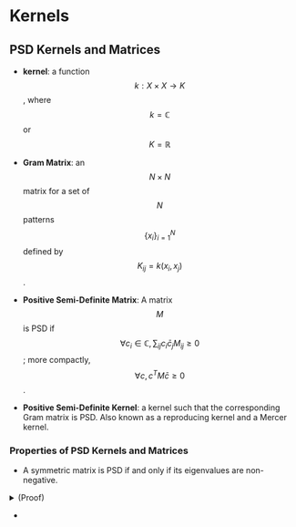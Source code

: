 # Kernels

## PSD Kernels and Matrices

- __kernel__: a function $$k : X \times X \rightarrow K$$, where $$k = 
\mathbb{C}$$ or $$K = \mathbb{R}$$

- __Gram Matrix__: an $$N \times N$$ matrix for a set of $$N$$ patterns 
$$\{x_i\}_{i=1}^N$$ defined by $$K_{ij} = k(x_i, x_j)$$.

- __Positive Semi-Definite Matrix__: A matrix $$M$$ is PSD if
$$\forall c_i \in \mathbb{C}, \, \sum_{ij} c_i \bar{c}_j M_{ij} \geq 0$$; more compactly, $$\forall c, c^T M \bar{c} \geq 0$$.


- __Positive Semi-Definite Kernel__: a kernel such that the corresponding Gram
matrix is PSD. Also known as a reproducing kernel and a Mercer kernel.
 
### Properties of PSD Kernels and Matrices

- A symmetric matrix is PSD if and only if its eigenvalues are non-negative.
<details>
<summary>(Proof)</summary>
Let $$P = P^T$$ be a PSD symmetric matrix. By definition of PSD, $$\forall c \, c^T P \bar{c} \geq 0$$.
Choose $$c = v_i$$ to be the $$ith$$ eigenvector of $$P$$. Then $$v_i^T P \bar{v_i} = v_i^T P^T \bar{v_i}
 = \lambda_i v_i^T \bar{v_i} = \lambda_i ||v_i||_2^2 \geq 0 \Rightarrow \lambda_i \geq 0$$.

In the other direction, assume that all eigenvalues of $$P$$ are non-negative. Then
$$\lambda_i ||v_i||_2^2 \geq 0 \Rightarrow \lambda_i v_i^T \bar{v_i} \geq 0
\Rightarrow v_i^T P \bar{v_i} \geq 0$$. But trickily, we need to show that this holds for
all vectors $$c$$, not just the eigenvectors. 

</details>

 

- 



 
